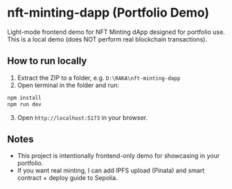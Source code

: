 # nft-minting-dapp (Portfolio Demo)

Light-mode frontend demo for NFT Minting dApp designed for portfolio use.
This is a local demo (does NOT perform real blockchain transactions).

## How to run locally

1. Extract the ZIP to a folder, e.g. `D:\RAKA\nft-minting-dapp`
2. Open terminal in the folder and run:
```bash
npm install
npm run dev
```
3. Open `http://localhost:5173` in your browser.

## Notes
- This project is intentionally frontend-only demo for showcasing in your portfolio.
- If you want real minting, I can add IPFS upload (Pinata) and smart contract + deploy guide to Sepolia.

